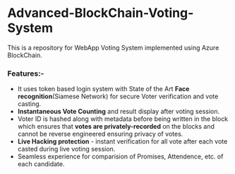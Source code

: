 # Advanced-BlockChain-Voting-System
This is a repository for WebApp  Voting System implemented using Azure BlockChain.
### Features:-
* It uses token based login system with State of the Art **Face recognition**(Siamese Network) for secure Voter verification and vote casting.
* **Instantaneous Vote Counting** and result display after voting session.
* Voter ID is hashed along with metadata before being written in the block which ensures that **votes are privately-recorded** on the blocks and cannot be reverse engineered ensuring privacy of votes.
* **Live Hacking protection** - instant verification for all vote after each vote casted during live voting session.  
* Seamless experience for comparision of Promises, Attendence, etc. of each candidate.
